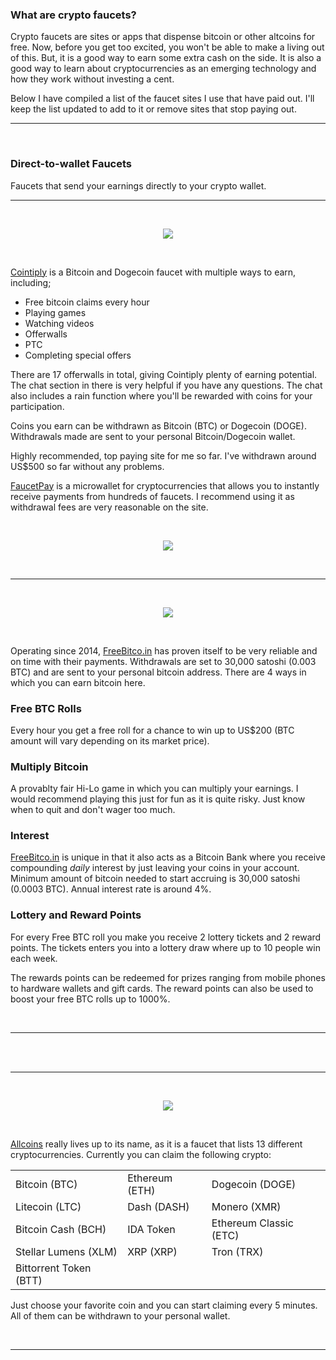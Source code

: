 ### What are crypto faucets?

Crypto faucets are sites or apps that dispense bitcoin or other altcoins for free. Now, before you get too excited, you won't be able to make a living out of this. But, it is a good way to earn some extra cash on the side. It is also a good way to learn about cryptocurrencies as an emerging technology and how they work without investing a cent.

Below I have compiled a list of the faucet sites I use that have paid out. I'll keep the list updated to add to it or remove sites that stop paying out. 

<hr>
<br>

### Direct-to-wallet Faucets
Faucets that send your earnings directly to your crypto wallet.

<hr>
<br>

<p align="center">
  <a href="https://cointiply.com/r/Zn3J" target="_blank"><img src="https://i.imgur.com/yCy1WRt.jpg"></a>
</p>

<br> 

[Cointiply](https://cointiply.com/r/Zn3J) is a Bitcoin and Dogecoin faucet with multiple ways to earn, including; 
- Free bitcoin claims every hour 
- Playing games
- Watching videos
- Offerwalls
- PTC
- Completing special offers

There are 17 offerwalls in total, giving Cointiply plenty of earning potential. The chat section in there is very helpful if you have any questions. The chat also includes a rain function where you'll be rewarded with coins for your participation.

Coins you earn can be withdrawn as Bitcoin (BTC) or Dogecoin (DOGE). Withdrawals made are sent to your personal Bitcoin/Dogecoin wallet. 

Highly recommended, top paying site for me so far. I've withdrawn around US$500 so far without any problems.

[FaucetPay](https://faucetpay.io/?r=312183) is a microwallet for cryptocurrencies that allows you to instantly receive payments from hundreds of faucets. I recommend using it as withdrawal fees are very reasonable on the site. 


<br>

<p align="center">
  <a href="https://cointiply.com/r/Zn3J" target="_blank"><img src="https://i.imgur.com/tDFelUi.png"></a>
</p>

<br> 

<hr>
<br>

<p align="center">
  <a href="https://freebitco.in/?r=13252621" target="_blank"><img src="https://i.imgur.com/Pjudjmm.png"></a>
</p>

<br>

Operating since 2014, [FreeBitco.in](https://freebitco.in/?r=13252621) has proven itself to be very reliable and on time with their payments. Withdrawals are set to 30,000 satoshi (0.003 BTC) and are sent to your personal bitcoin address. There are 4 ways in which you can earn bitcoin here.

### Free BTC Rolls

Every hour you get a free roll for a chance to win up to US$200 (BTC amount will vary depending on its market price). 

### Multiply Bitcoin

A provablty fair Hi-Lo game in which you can multiply your earnings. I would recommend playing this just for fun as it is quite risky. Just know when to quit and don't wager too much.

### Interest

[FreeBitco.in](https://freebitco.in/?r=13252621) is unique in that it also acts as a Bitcoin Bank where you receive compounding *daily* interest by just leaving your coins in your account. Minimum amount of bitcoin needed to start accruing is 30,000 satoshi (0.0003 BTC). Annual interest rate is around 4%.

### Lottery and Reward Points

For every Free BTC roll you make you receive 2 lottery tickets and 2 reward points. The tickets enters you into a lottery draw where up to 10 people win each week. 

The rewards points can be redeemed for prizes ranging from mobile phones to hardware wallets and gift cards. The reward points can also be used to boost your free BTC rolls up to 1000%. 

<br>
<hr>
<br>



<br>
<hr>
<br>

<p align="center">
  <a href="https://allcoins.pw/?ref=15312" target="_blank"><img src="https://i.imgur.com/m9pBetV.png"></a>
</p>

<br>

[Allcoins](https://allcoins.pw/?ref=15312) really lives up to its name, as it is a faucet that lists 13 different cryptocurrencies. Currently you can claim the following crypto:

<table align="center">
  <tr>
    <td>Bitcoin (BTC)</td>
    <td>Ethereum (ETH)</td>
    <td>Dogecoin (DOGE)</td>       
  </tr>
  <tr>
    <td>Litecoin (LTC)</td> 
    <td>Dash (DASH)</td>    
    <td>Monero (XMR)</td>    
  </tr>
  <tr>
    <td>Bitcoin Cash (BCH)</td>
    <td>IDA Token</td>
    <td>Ethereum Classic (ETC)</td>
  </tr>
  <tr>
    <td>Stellar Lumens (XLM)</td>
    <td>XRP (XRP)</td>
    <td>Tron (TRX)</td>
  </tr>
    <tr>
    <td>Bittorrent Token (BTT)</td>
    </tr>
</table>

Just choose your favorite coin and you can start claiming every 5 minutes. All of them can be withdrawn to your personal wallet.

<br>
<hr>
<br>


